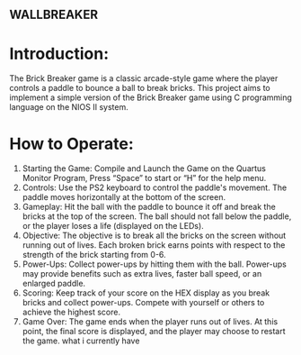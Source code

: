 ## WALLBREAKER
# Introduction:
The Brick Breaker game is a classic arcade-style game where the player controls a paddle to
bounce a ball to break bricks. This project aims to implement a simple version of the Brick
Breaker game using C programming language on the NIOS II system.
# How to Operate:
1. Starting the Game: Compile and Launch the Game on the Quartus Monitor Program,
Press “Space” to start or “H” for the help menu.
2. Controls: Use the PS2 keyboard to control the paddle's movement. The paddle moves
horizontally at the bottom of the screen.
3. Gameplay: Hit the ball with the paddle to bounce it off and break the bricks at the top of
the screen. The ball should not fall below the paddle, or the player loses a life (displayed
on the LEDs).
4. Objective: The objective is to break all the bricks on the screen without running out of
lives. Each broken brick earns points with respect to the strength of the brick starting
from 0-6.
5. Power-Ups: Collect power-ups by hitting them with the ball. Power-ups may provide
benefits such as extra lives, faster ball speed, or an enlarged paddle.
6. Scoring: Keep track of your score on the HEX display as you break bricks and collect
power-ups. Compete with yourself or others to achieve the highest score.
7. Game Over: The game ends when the player runs out of lives. At this point, the final
score is displayed, and the player may choose to restart the game. what i currently have
